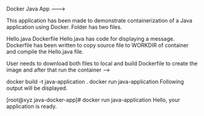 Docker Java App --->

This application has been made to demonstrate containerization of a Java application using Docker. Folder has two files.

Hello.java
Dockerfile
Hello.java has code for displaying a message. Dockerfile has been written to copy source file to WORKDIR of container and compile the Hello.java file.

User needs to download both files to local and build Dockerfile to create the image and after that run the container -->

docker build -t java-application .
docker run java-application
Following output will be displayed.

[root@xyz java-docker-app]# docker run java-application Hello, your application is ready.
